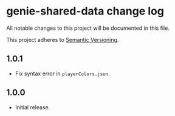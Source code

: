 # genie-shared-data change log

All notable changes to this project will be documented in this file.

This project adheres to [Semantic Versioning](http://semver.org/).

## 1.0.1
* Fix syntax error in `playerColors.json`.

## 1.0.0
* Initial release.
